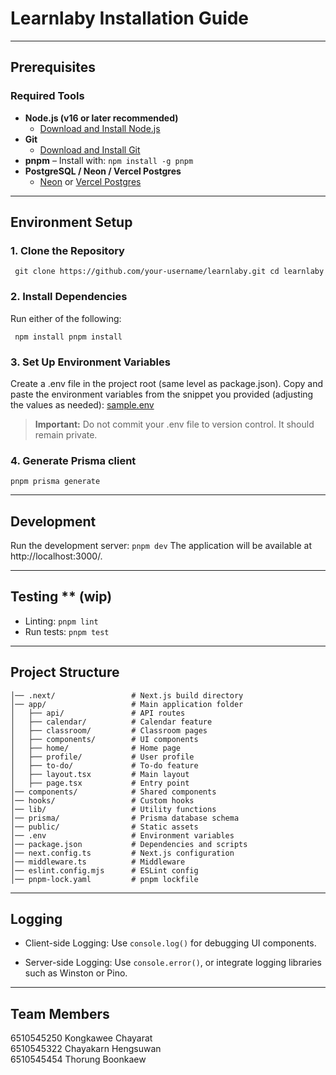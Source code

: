 # Learnlaby Installation Guide

---

## Prerequisites

### Required Tools
- **Node.js (v16 or later recommended)**  
  - [Download and Install Node.js](https://nodejs.org/)
- **Git**
  - [Download and Install Git](https://git-scm.com/downloads)
- **pnpm** – Install with:
```npm install -g pnpm```
- **PostgreSQL / Neon / Vercel Postgres**  
  - [Neon](https://neon.tech/) or [Vercel Postgres](https://vercel.com/postgres)

---

## Environment Setup

### 1. Clone the Repository
``
git clone https://github.com/your-username/learnlaby.git
cd learnlaby``

### 2. Install Dependencies 
Run either of the following:

``
npm install
pnpm install``

### 3. Set Up Environment Variables
Create a .env file in the project root (same level as package.json). Copy and paste the environment variables from the snippet you provided (adjusting the values as needed):
[sample.env](https://github.com/Learnlaby/learnlaby/blob/main/sample.env)
> **Important:** Do not commit your .env file to version control. It should remain private.

### 4. Generate Prisma client
``pnpm prisma generate``

---

## Development
Run the development server:
``pnpm dev``
The application will be available at http://localhost:3000/.

---

## Testing ** (wip)
- Linting:
``pnpm lint``
- Run tests:
``pnpm test``

---

## Project Structure
```learnlaby/
│── .next/                 # Next.js build directory  
│── app/                   # Main application folder  
│   ├── api/               # API routes  
│   ├── calendar/          # Calendar feature  
│   ├── classroom/         # Classroom pages  
│   ├── components/        # UI components  
│   ├── home/              # Home page  
│   ├── profile/           # User profile  
│   ├── to-do/             # To-do feature  
│   ├── layout.tsx         # Main layout  
│   ├── page.tsx           # Entry point  
│── components/            # Shared components  
│── hooks/                 # Custom hooks  
│── lib/                   # Utility functions  
│── prisma/                # Prisma database schema  
│── public/                # Static assets  
│── .env                   # Environment variables  
│── package.json           # Dependencies and scripts  
│── next.config.ts         # Next.js configuration  
│── middleware.ts          # Middleware  
│── eslint.config.mjs      # ESLint config  
│── pnpm-lock.yaml         # pnpm lockfile
```

---

## Logging
- Client-side Logging:
Use ``console.log()`` for debugging UI components.

- Server-side Logging:
Use ``console.error()``, or integrate logging libraries such as Winston or Pino.

---

## Team Members
6510545250	Kongkawee Chayarat <br>
6510545322	Chayakarn Hengsuwan <br>
6510545454	Thorung Boonkaew <br>

